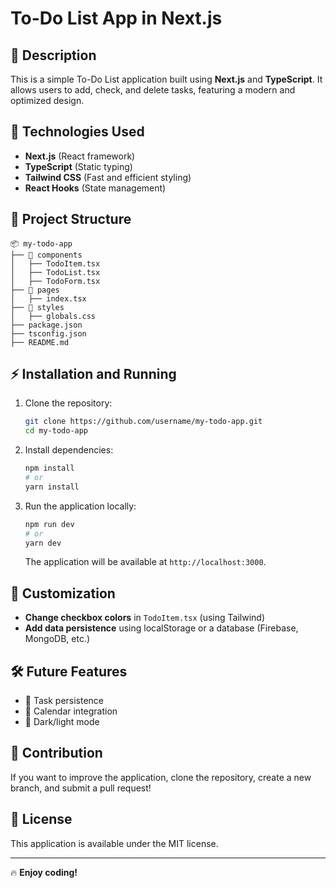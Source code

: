 # To-Do List App in Next.js

## 📌 Description
This is a simple To-Do List application built using **Next.js** and **TypeScript**. It allows users to add, check, and delete tasks, featuring a modern and optimized design.

## 🚀 Technologies Used
- **Next.js** (React framework)
- **TypeScript** (Static typing)
- **Tailwind CSS** (Fast and efficient styling)
- **React Hooks** (State management)

## 📂 Project Structure
```
📦 my-todo-app
├── 📂 components
│   ├── TodoItem.tsx
│   ├── TodoList.tsx
│   ├── TodoForm.tsx
├── 📂 pages
│   ├── index.tsx
├── 📂 styles
│   ├── globals.css
├── package.json
├── tsconfig.json
├── README.md
```

## ⚡ Installation and Running
1. Clone the repository:
   ```sh
   git clone https://github.com/username/my-todo-app.git
   cd my-todo-app
   ```
2. Install dependencies:
   ```sh
   npm install
   # or
   yarn install
   ```
3. Run the application locally:
   ```sh
   npm run dev
   # or
   yarn dev
   ```
   The application will be available at `http://localhost:3000`.

## 🎨 Customization
- **Change checkbox colors** in `TodoItem.tsx` (using Tailwind)
- **Add data persistence** using localStorage or a database (Firebase, MongoDB, etc.)

## 🛠 Future Features
- 🌟 Task persistence
- 📅 Calendar integration
- 🎨 Dark/light mode

## 🤝 Contribution
If you want to improve the application, clone the repository, create a new branch, and submit a pull request!

## 📜 License
This application is available under the MIT license.

---

🔥 **Enjoy coding!**

